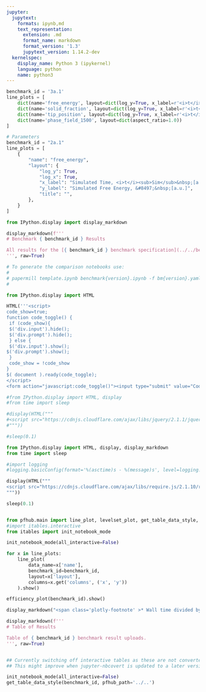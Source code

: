 ```yaml
---
jupyter:
  jupytext:
    formats: ipynb,md
    text_representation:
      extension: .md
      format_name: markdown
      format_version: '1.3'
      jupytext_version: 1.14.2-dev
  kernelspec:
    display_name: Python 3 (ipykernel)
    language: python
    name: python3
---
```


```python papermill={"duration": 0.011907, "end_time": "2023-03-14T23:14:40.734279", "exception": false, "start_time": "2023-03-14T23:14:40.722372", "status": "completed"} tags=["parameters"]
benchmark_id = '3a.1'
line_plots = [
    dict(name='free_energy', layout=dict(log_y=True, x_label=r'<i>t</i>', y_label=r'&#8497;', range_y=[1.8e6, 2.4e6], title="Free Energy v Time")),
    dict(name='solid_fraction', layout=dict(log_y=True, x_label=r'<i>t</i>')),
    dict(name='tip_position', layout=dict(log_y=True, x_label=r'<i>t</i>')),
    dict(name='phase_field_1500', layout=dict(aspect_ratio=1.0))
]
```

```python papermill={"duration": 0.007907, "end_time": "2023-03-14T23:14:40.744201", "exception": false, "start_time": "2023-03-14T23:14:40.736294", "status": "completed"} tags=["injected-parameters"]
# Parameters
benchmark_id = "2a.1"
line_plots = [
    {
        "name": "free_energy",
        "layout": {
            "log_y": True,
            "log_x": True,
            "x_label": "Simulated Time, <i>t</i><sub>Sim</sub>&nbsp;[a.u.]",
            "y_label": "Simulated Free Energy, &#8497;&nbsp;[a.u.]",
            "title": "",
        },
    }
]

```

```python papermill={"duration": 0.009063, "end_time": "2023-03-14T23:14:40.755059", "exception": false, "start_time": "2023-03-14T23:14:40.745996", "status": "completed"} tags=[]
from IPython.display import display_markdown

display_markdown(f'''
# Benchmark { benchmark_id } Results

All results for the [{ benchmark_id } benchmark specification](../../benchmarks/benchmark{ benchmark_id }.ipynb/).
''', raw=True)
```

```python papermill={"duration": 0.007121, "end_time": "2023-03-14T23:14:40.764353", "exception": false, "start_time": "2023-03-14T23:14:40.757232", "status": "completed"} tags=[]
# To generate the comparison notebooks use:
# 
# papermill template.ipynb benchmark{version}.ipynb -f bm{version}.yaml
#
```

```python papermill={"duration": 0.012789, "end_time": "2023-03-14T23:14:40.779291", "exception": false, "start_time": "2023-03-14T23:14:40.766502", "status": "completed"} tags=[]
from IPython.display import HTML

HTML('''<script>
code_show=true; 
function code_toggle() {
 if (code_show){
 $('div.input').hide();
 $('div.prompt').hide();
 } else {
 $('div.input').show();
$('div.prompt').show();
 }
 code_show = !code_show
} 
$( document ).ready(code_toggle);
</script>
<form action="javascript:code_toggle()"><input type="submit" value="Code Toggle"></form>''')
```

```python papermill={"duration": 0.61323, "end_time": "2023-03-14T23:14:41.394722", "exception": false, "start_time": "2023-03-14T23:14:40.781492", "status": "completed"} tags=[]
#from IPython.display import HTML, display
#from time import sleep

#display(HTML("""
#<script src="https://cdnjs.cloudflare.com/ajax/libs/jquery/2.1.1/jquery.min.js"></script>
#"""))

#sleep(0.1)

from IPython.display import HTML, display, display_markdown
from time import sleep

#import logging
#logging.basicConfig(format='%(asctime)s - %(message)s', level=logging.DEBUG)

display(HTML("""
<script src="https://cdnjs.cloudflare.com/ajax/libs/require.js/2.1.10/require.min.js"></script>
"""))

sleep(0.1)


from pfhub.main import line_plot, levelset_plot, get_table_data_style, plot_order_of_accuracy, get_result_data, efficiency_plot
#import itables.interactive
from itables import init_notebook_mode

init_notebook_mode(all_interactive=False)
```

```python papermill={"duration": 4.602646, "end_time": "2023-03-14T23:14:46.001882", "exception": false, "start_time": "2023-03-14T23:14:41.399236", "status": "completed"} tags=[]
for x in line_plots:
    line_plot(
        data_name=x['name'],
        benchmark_id=benchmark_id,
        layout=x['layout'],
        columns=x.get('columns', ('x', 'y'))
    ).show()
```

```python papermill={"duration": 1.906037, "end_time": "2023-03-14T23:14:47.964034", "exception": false, "start_time": "2023-03-14T23:14:46.057997", "status": "completed"} tags=[]
efficiency_plot(benchmark_id).show()

display_markdown("<span class='plotly-footnote' >* Wall time divided by the total simulated time.</span>", raw=True)

```

```python papermill={"duration": 0.066249, "end_time": "2023-03-14T23:14:48.090194", "exception": false, "start_time": "2023-03-14T23:14:48.023945", "status": "completed"} tags=[]
display_markdown(f'''
# Table of Results

Table of { benchmark_id } benchmark result uploads.
''', raw=True)
```

```python papermill={"duration": 0.060629, "end_time": "2023-03-14T23:14:48.211433", "exception": false, "start_time": "2023-03-14T23:14:48.150804", "status": "completed"} tags=[]

```

```python papermill={"duration": 0.981607, "end_time": "2023-03-14T23:14:49.255934", "exception": false, "start_time": "2023-03-14T23:14:48.274327", "status": "completed"} tags=[]
## Currently switching off interactive tables as these are not converted to HTML properly.
## This might improve when jupyter-nbcovert is updated to a later version.

init_notebook_mode(all_interactive=False)
get_table_data_style(benchmark_id, pfhub_path='../..')
```

```python papermill={"duration": 0.057692, "end_time": "2023-03-14T23:14:49.373451", "exception": false, "start_time": "2023-03-14T23:14:49.315759", "status": "completed"} tags=[]

```
